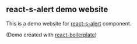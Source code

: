 ## react-s-alert demo website

This is a demo website for [react-s-alert](https://github.com/juliancwirko/react-s-alert) component.

(Demo created with [react-boilerplate](https://github.com/juliancwirko/react-boilerplate))
